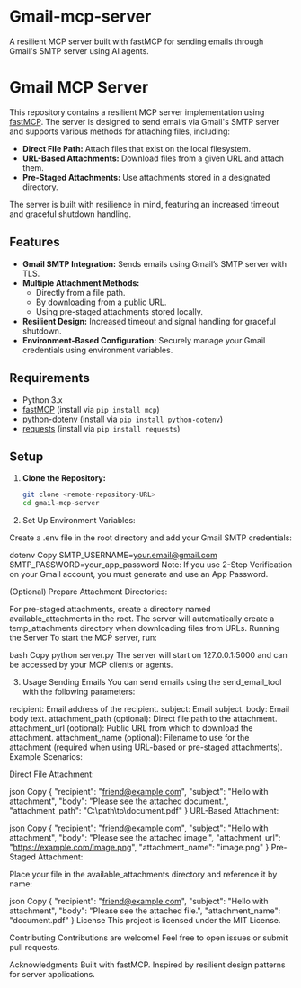 # Gmail-mcp-server
A resilient MCP server built with fastMCP for sending emails through Gmail's SMTP server using AI agents.

# Gmail MCP Server

This repository contains a resilient MCP server implementation using [fastMCP](https://github.com/your-link-to-fastMCP). The server is designed to send emails via Gmail's SMTP server and supports various methods for attaching files, including:

- **Direct File Path:** Attach files that exist on the local filesystem.
- **URL-Based Attachments:** Download files from a given URL and attach them.
- **Pre-Staged Attachments:** Use attachments stored in a designated directory.

The server is built with resilience in mind, featuring an increased timeout and graceful shutdown handling.

## Features

- **Gmail SMTP Integration:** Sends emails using Gmail’s SMTP server with TLS.
- **Multiple Attachment Methods:** 
  - Directly from a file path.
  - By downloading from a public URL.
  - Using pre-staged attachments stored locally.
- **Resilient Design:** Increased timeout and signal handling for graceful shutdown.
- **Environment-Based Configuration:** Securely manage your Gmail credentials using environment variables.

## Requirements

- Python 3.x
- [fastMCP](https://pypi.org/project/mcp/) (install via `pip install mcp`)
- [python-dotenv](https://pypi.org/project/python-dotenv/) (install via `pip install python-dotenv`)
- [requests](https://pypi.org/project/requests/) (install via `pip install requests`)

## Setup

1. **Clone the Repository:**

   ```bash
   git clone <remote-repository-URL>
   cd gmail-mcp-server


2. Set Up Environment Variables:

Create a .env file in the root directory and add your Gmail SMTP credentials:

dotenv
Copy
SMTP_USERNAME=your.email@gmail.com
SMTP_PASSWORD=your_app_password
Note: If you use 2-Step Verification on your Gmail account, you must generate and use an App Password.

(Optional) Prepare Attachment Directories:

For pre-staged attachments, create a directory named available_attachments in the root.
The server will automatically create a temp_attachments directory when downloading files from URLs.
Running the Server
To start the MCP server, run:

bash
Copy
python server.py
The server will start on 127.0.0.1:5000 and can be accessed by your MCP clients or agents.


3. Usage
Sending Emails
You can send emails using the send_email_tool with the following parameters:

recipient: Email address of the recipient.
subject: Email subject.
body: Email body text.
attachment_path (optional): Direct file path to the attachment.
attachment_url (optional): Public URL from which to download the attachment.
attachment_name (optional): Filename to use for the attachment (required when using URL-based or pre-staged attachments).
Example Scenarios:

Direct File Attachment:

json
Copy
{
  "recipient": "friend@example.com",
  "subject": "Hello with attachment",
  "body": "Please see the attached document.",
  "attachment_path": "C:\\path\\to\\document.pdf"
}
URL-Based Attachment:

json
Copy
{
  "recipient": "friend@example.com",
  "subject": "Hello with attachment",
  "body": "Please see the attached image.",
  "attachment_url": "https://example.com/image.png",
  "attachment_name": "image.png"
}
Pre-Staged Attachment:

Place your file in the available_attachments directory and reference it by name:

json
Copy
{
  "recipient": "friend@example.com",
  "subject": "Hello with attachment",
  "body": "Please see the attached file.",
  "attachment_name": "document.pdf"
}
License
This project is licensed under the MIT License.

Contributing
Contributions are welcome! Feel free to open issues or submit pull requests.

Acknowledgments
Built with fastMCP.
Inspired by resilient design patterns for server applications.

